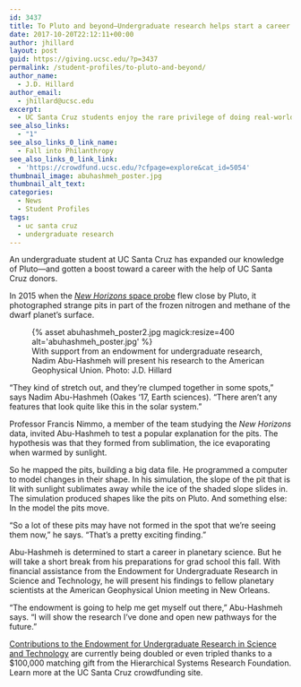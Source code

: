 ```yaml
---
id: 3437
title: To Pluto and beyond—Undergraduate research helps start a career
date: 2017-10-20T22:12:11+00:00
author: jhillard
layout: post
guid: https://giving.ucsc.edu/?p=3437
permalink: /student-profiles/to-pluto-and-beyond/
author_name:
  - J.D. Hillard
author_email:
  - jhillard@ucsc.edu
excerpt:
  - UC Santa Cruz students enjoy the rare privilege of doing real-world science as undergraduates. Nadim Abu-Hashmeh will present his original research to the American Geophysical Union with help from a specialized endowment.
see_also_links:
  - "1"
see_also_links_0_link_name:
  - Fall into Philanthropy
see_also_links_0_link_link:
  - 'https://crowdfund.ucsc.edu/?cfpage=explore&cat_id=5054'
thumbnail_image: abuhashmeh_poster.jpg
thumbnail_alt_text: 
categories:
  - News
  - Student Profiles
tags:
  - uc santa cruz
  - undergraduate research
---
```

  
An undergraduate student at UC Santa Cruz has expanded our knowledge of Pluto—and gotten a boost toward a career with the help of UC Santa Cruz donors.

In 2015 when the [_New Horizons_ space probe](https://www.nasa.gov/mission_pages/newhorizons/main/index.html) flew close by Pluto, it photographed strange pits in part of the frozen nitrogen and methane of the dwarf planet’s surface.
<figure class="inline-image full">
{% asset abuhashmeh_poster2.jpg magick:resize=400 alt='abuhashmeh_poster.jpg' %}
<figcaption>With support from an endowment for undergraduate research, Nadim Abu-Hashmeh will present his research to the American Geophysical Union. Photo: J.D. Hillard</figcaption></figure>

“They kind of stretch out, and they’re clumped together in some spots,” says Nadim Abu-Hashmeh (Oakes ‘17, Earth sciences). “There aren’t any features that look quite like this in the solar system.”

Professor Francis Nimmo, a member of the team studying the _New Horizons_ data, invited Abu-Hashmeh to test a popular explanation for the pits. The hypothesis was that they formed from sublimation, the ice evaporating when warmed by sunlight.

So he mapped the pits, building a big data file. He programmed a computer to model changes in their shape. In his simulation, the slope of the pit that is lit with sunlight sublimates away while the ice of the shaded slope slides in. The simulation produced shapes like the pits on Pluto. And something else: In the model the pits move.

“So a lot of these pits may have not formed in the spot that we’re seeing them now,” he says. “That’s a pretty exciting finding.”

Abu-Hashmeh is determined to start a career in planetary science. But he will take a short break from his preparations for grad school this fall. With financial assistance from the Endowment for Undergraduate Research in Science and Technology, he will present his findings to fellow planetary scientists at the American Geophysical Union meeting in New Orleans.

“The endowment is going to help me get myself out there,” Abu-Hashmeh says. “I will show the research I’ve done and open new pathways for the future.”

[Contributions to the Endowment for Undergraduate Research in Science and Technology](https://crowdfund.ucsc.edu/?cfpage=project&project_id=17079) are currently being doubled or even tripled thanks to a $100,000 matching gift from the Hierarchical Systems Research Foundation. Learn more at the UC Santa Cruz crowdfunding site.
